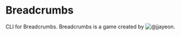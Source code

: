 # Breadcrumbs
CLI for Breadcrumbs. Breadcrumbs is a game created by ![@jjayeon](https://github.com/jjayeon/breadcrumbs).

